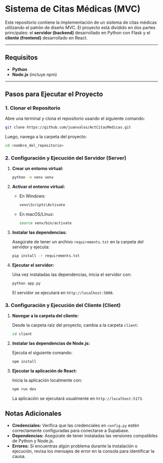 # Sistema de Citas Médicas (MVC)

Este repositorio contiene la implementación de un sistema de citas médicas utilizando el patrón de diseño MVC. El proyecto está dividido en dos partes principales: el **servidor (backend)** desarrollado en Python con Flask y el **cliente (frontend)** desarrollado en React.

---

## Requisitos

- **Python**
- **Node.js** (incluye npm)

---

## Pasos para Ejecutar el Proyecto

### 1. Clonar el Repositorio

Abre una terminal y clona el repositorio usando el siguiente comando:

```bash
git clone https://github.com/juanvalos/ActCitasMedicas.git
```

Luego, navega a la carpeta del proyecto:

```bash
cd <nombre_del_repositorio>
```

### 2. Configuración y Ejecución del Servidor (Server)

1. **Crear un entorno virtual:**

   ```bash
   python -m venv venv
   ```

2. **Activar el entorno virtual:**

   - En Windows:
     ```bash
     venv\Scripts\Activate
     ```
   - En macOS/Linux:
     ```bash
     source venv/bin/activate
     ```

3. **Instalar las dependencias:**

   Asegúrate de tener un archivo `requirements.txt` en la carpeta del servidor y ejecuta:

   ```bash
   pip install -r requirements.txt
   ```

4. **Ejecutar el servidor:**

   Una vez instaladas las dependencias, inicia el servidor con:

   ```bash
   python app.py
   ```

   El servidor se ejecutará en `http://localhost:5000`.

### 3. Configuración y Ejecución del Cliente (Client)

1. **Navegar a la carpeta del cliente:**

   Desde la carpeta raíz del proyecto, cambia a la carpeta `client`:

   ```bash
   cd client
   ```

2. **Instalar las dependencias de Node.js:**

   Ejecuta el siguiente comando:

   ```bash
   npm install
   ```

3. **Ejecutar la aplicación de React:**

   Inicia la aplicación localmente con:

   ```bash
   npm run dev
   ```

   La aplicación se ejecutará usualmente en `http://localhost:5173`.


## Notas Adicionales

- **Credenciales:** Verifica que las credenciales en `config.py` estén correctamente configuradas para conectarse a Supabase.
- **Dependencias:** Asegúrate de tener instaladas las versiones compatibles de Python y Node.js.
- **Errores:** Si encuentras algún problema durante la instalación o ejecución, revisa los mensajes de error en la consola para identificar la causa.
